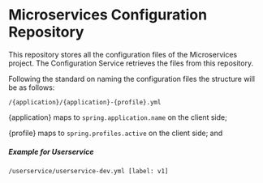 # Microservices Configuration Repository

This repository stores all the configuration files of the Microservices project. The Configuration Service retrieves the files from this repository.

Following the standard on naming the configuration files the structure will be as follows:

```
/{application}/{application}-{profile}.yml
```

{application} maps to `spring.application.name` on the client side;

{profile} maps to `spring.profiles.active` on the client side; and

##### Example for Userservice

```
/userservice/userservice-dev.yml [label: v1]
```